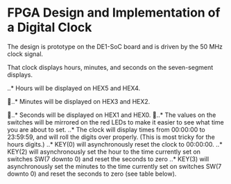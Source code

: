 # FPGA Design and Implementation of a Digital Clock

The design is prototype on the DE1-SoC board and is driven by the 50 MHz clock signal. 

That clock displays hours, minutes, and seconds on the seven-segment displays.

..* Hours will be displayed on HEX5 and HEX4.

..* Minutes will be displayed on HEX3 and HEX2.

..* Seconds will be displayed on HEX1 and HEX0.
..* The values on the switches will be mirrored on the red LEDs to make it easier to see what time you are about to set.
..* The clock will display times from 00:00:00 to 23:59:59, and will roll the digits over properly. (This is most tricky for the hours digits.)
..* KEY(0) will asynchronously reset the clock to 00:00:00.
..* KEY(2) will asynchronously set the hour to the time currently set on switches SW(7 downto 0) and reset the seconds to zero
..* KEY(3) will asynchronously set the minutes to the time currently set on switches SW(7 downto 0) and reset the seconds to zero (see table below).
